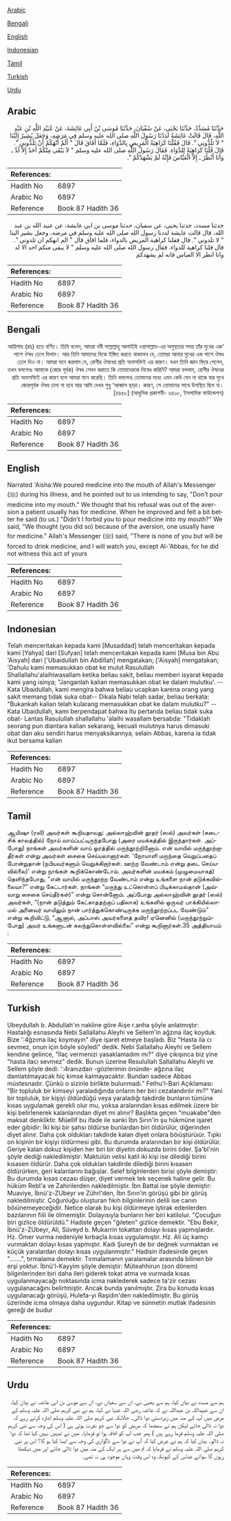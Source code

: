 [Arabic](#arabic)

[Bengali](#bengali)

[English](#english)

[Indonesian](#indonesian)

[Tamil](#tamil)

[Turkish](#turkish)

[Urdu](#urdu)

## Arabic


<div dir="rtl" lang="ar" style={{fontSize:'larger',backgroundColor:'#f8f9fa',padding:20}}>
حَدَّثَنَا مُسَدَّدٌ، حَدَّثَنَا يَحْيَى، عَنْ سُفْيَانَ، حَدَّثَنَا مُوسَى بْنُ أَبِي عَائِشَةَ، عَنْ عُبَيْدِ اللَّهِ بْنِ عَبْدِ اللَّهِ، قَالَ قَالَتْ عَائِشَةُ لَدَدْنَا رَسُولَ اللَّهِ صلى الله عليه وسلم فِي مَرَضِهِ، وَجَعَلَ يُشِيرُ إِلَيْنَا ‏"‏ لاَ تَلُدُّونِي ‏"‏‏.‏ قَالَ فَقُلْنَا كَرَاهِيَةُ الْمَرِيضِ بِالدَّوَاءِ، فَلَمَّا أَفَاقَ قَالَ ‏"‏ أَلَمْ أَنْهَكُمْ أَنْ تَلُدُّونِي ‏"‏‏.‏ قَالَ قُلْنَا كَرَاهِيَةٌ لِلدَّوَاءِ‏.‏ فَقَالَ رَسُولُ اللَّهِ صلى الله عليه وسلم ‏"‏ لاَ يَبْقَى مِنْكُمْ أَحَدٌ إِلاَّ لُدَّ ـ وَأَنَا أَنْظُرُ ـ إِلاَّ الْعَبَّاسَ فَإِنَّهُ لَمْ يَشْهَدْكُمْ ‏"‏‏.‏
</div>
<div style={{backgroundColor:'#f8f9fa',padding:20, marginBottom: 10}}><table> <thead> <tr> <th>References:</th> <th></th> </tr> </thead> <tbody><tr><td>Hadith No</td><td>6897</td></tr><tr><td>Arabic No</td><td>6897</td></tr><tr><td>Reference</td><td>Book 87 Hadith 36</td></tr></tbody></table></div>


<div dir="rtl" lang="ar" style={{fontSize:'larger',backgroundColor:'#f8f9fa',padding:20}}>
حدثنا مسدد، حدثنا يحيى، عن سفيان، حدثنا موسى بن ابي عايشة، عن عبيد الله بن عبد الله، قال قالت عايشة لددنا رسول الله صلى الله عليه وسلم في مرضه، وجعل يشير الينا " لا تلدوني ". قال فقلنا كراهية المريض بالدواء، فلما افاق قال " الم انهكم ان تلدوني ". قال قلنا كراهية للدواء. فقال رسول الله صلى الله عليه وسلم " لا يبقى منكم احد الا لد وانا انظر الا العباس فانه لم يشهدكم
</div>
<div style={{backgroundColor:'#f8f9fa',padding:20, marginBottom: 10}}><table> <thead> <tr> <th>References:</th> <th></th> </tr> </thead> <tbody><tr><td>Hadith No</td><td>6897</td></tr><tr><td>Arabic No</td><td>6897</td></tr><tr><td>Reference</td><td>Book 87 Hadith 36</td></tr></tbody></table></div>

## Bengali


<div dir="rtl" lang="bn" style={{fontSize:'larger',backgroundColor:'#f8f9fa',padding:20}}>
‘আয়িশাহ (রাঃ) হতে বর্ণিত। তিনি বলেন, আমরা নবী সাল্লাল্লাহু আলাইহি ওয়াসাল্লাম-এর অসুস্থতার সময় তাঁর মুখের এক পাশে ঔষধ ঢেলে দিলাম। আর তিনি আমাদের দিকে ইঙ্গিত করতে থাকলেন যে, তোমরা আমার মুখের এক পাশে ঔষধ ঢেলে দিও না। আমরা মনে করলাম যে, রোগীর ঔষধের প্রতি অনাসক্তিই এর কারণ। যখন তিনি জ্ঞান ফিরে পেলেন, তখন বললেনঃ আমাকে (জোর পূর্বক) ঔষধ সেবন করাতে কি তোমাদেরকে নিষেধ করিনি? আমরা বললাম, রোগীর ঔষধের প্রতি অনাসক্তিই এর কারণ বলে আমরা মনে করেছি। তিনি বললেনঃ তোমাদের মধ্যে এমন কেউ যেন না থাকে যার মুখে জোরপূর্বক ঔষধ ঢালা না হবে আর আমি দেখব শুধু ‘আব্বাস ছাড়া। কারণ, সে তোমাদের সাথে উপস্থিত ছিল না। [৪৪৫৮] (আধুনিক প্রকাশনী- ৬৪১৮, ইসলামিক ফাউন্ডেশন)
</div>
<div style={{backgroundColor:'#f8f9fa',padding:20, marginBottom: 10}}><table> <thead> <tr> <th>References:</th> <th></th> </tr> </thead> <tbody><tr><td>Hadith No</td><td>6897</td></tr><tr><td>Arabic No</td><td>6897</td></tr><tr><td>Reference</td><td>Book 87 Hadith 36</td></tr></tbody></table></div>

## English


<div dir="ltr" lang="en" style={{fontSize:'larger',backgroundColor:'#f8f9fa',padding:20}}>
Narrated 'Aisha:We poured medicine into the mouth of Allah's Messenger (ﷺ) during his illness, and he pointed out to us intending to say, "Don't pour medicine into my mouth." We thought that his refusal was out of the aversion a patient usually has for medicine. When he improved and felt a bit better he said (to us.) "Didn't I forbid you to pour medicine into my mouth?" We said, "We thought (you did so) because of the aversion, one usually have for medicine." Allah's Messenger (ﷺ) said, "There is none of you but will be forced to drink medicine, and I will watch you, except Al-'Abbas, for he did not witness this act of yours
</div>
<div style={{backgroundColor:'#f8f9fa',padding:20, marginBottom: 10}}><table> <thead> <tr> <th>References:</th> <th></th> </tr> </thead> <tbody><tr><td>Hadith No</td><td>6897</td></tr><tr><td>Arabic No</td><td>6897</td></tr><tr><td>Reference</td><td>Book 87 Hadith 36</td></tr></tbody></table></div>

## Indonesian


<div dir="ltr" lang="id" style={{fontSize:'larger',backgroundColor:'#f8f9fa',padding:20}}>
Telah menceritakan kepada kami [Musaddad] telah menceritakan kepada kami [Yahya] dari [Sufyan] telah menceritakan kepada kami [Musa bin Abu 'Aisyah] dari ['Ubaidullah bin Abdillah] mengatakan; ['Aisyah] mengatakan; 'Dahulu kami memasukkan obat ke mulut Rasulullah Shallallahu'alaihiwasallam ketika beliau sakit, beliau memberi isyarat kepada kami yang isinya; "Janganlah kalian memasukkan obat ke dalam mulutku'. --Kata Ubaidullah, kami mengira bahwa beliau ucapkan karena orang yang sakit memang tidak suka obat-- Dikala Nabi telah sadar, beliau berkata: "Bukankah kalian telah kularang memasukkan obat ke dalam mulutku?" -- Kata Ubaidullah, kami berpendapat bahwa itu pertanda beliau tidak suka obat- Lantas Rasulullah shallallahu 'alaihi wasallam bersabda: "Tidaklah seorang pun diantara kalian sekarang, kecuali mulutnya harus dimasuki obat dan aku sendiri harus menyaksikannya, selain Abbas, karena ia tidak ikut bersama kalian
</div>
<div style={{backgroundColor:'#f8f9fa',padding:20, marginBottom: 10}}><table> <thead> <tr> <th>References:</th> <th></th> </tr> </thead> <tbody><tr><td>Hadith No</td><td>6897</td></tr><tr><td>Arabic No</td><td>6897</td></tr><tr><td>Reference</td><td>Book 87 Hadith 36</td></tr></tbody></table></div>

## Tamil


<div dir="ltr" lang="ta" style={{fontSize:'larger',backgroundColor:'#f8f9fa',padding:20}}>
ஆயிஷா (ரலி) அவர்கள் கூறியதாவது: அல்லாஹ்வின் தூதர் (ஸல்) அவர்கள் (கடைசிக் காலத்தில்) நோய் வாய்ப்பட்டிருந்தபோது (அரை மயக்கத்தில் இருந்தார்கள். அப்போது) நாங்கள் அவர்களின் வாய் ஓரத்தில் மருந்தூற்றினோம். என் வாயில் மருந்தூற்றாதீர்கள் என்று அவர்கள் சைகை செய்யலானார்கள். ‘நோயாளி மருந்தை வெறுப்பதைப் போன்றுதான் (நபியவர்களும் வெறுக்கிறார்கள். ஊற்ற வேண்டாம் என்று தடை செய்யவில்லை)’ என்று நாங்கள் கூறிக்கொண்டோம். அவர்களின் மயக்கம் (முழுமையாகத்) தெளிந்தபோது, “என் வாயில் மருந்தூற்ற வேண்டாம் என்று உங்களை நான் தடுக்கவில்லையா?” என்று கேட்டார்கள். நாங்கள் “மருந்து உட்கொள்ளப் பிடிக்காமல்தான் (அவ்வாறு சைகை செய்தீர்கள்)” என்று சொன்னோம். அப்போது அல்லாஹ்வின் தூதர் (ஸல்) அவர்கள், “(நான் தடுத்தும் கேட்காததற்குப் பதிலாக) உங்களில் ஒருவர் பாக்கியில்லாமல் அனைவர் வாயிலும் நான் பார்த்துக்கொண்டிருக்க மருந்தூற்றப்பட வேண்டும்” என்று கூறிவிட்டு, “ஆனால், அப்பாஸ் அவர்களைத் தவிர! ஏனெனில் (மருந்தூற்றும்போது) அவர் உங்களுடன் கலந்துகொள்ளவில்லை” என்று கூறினார்கள்.35 அத்தியாயம் :
</div>
<div style={{backgroundColor:'#f8f9fa',padding:20, marginBottom: 10}}><table> <thead> <tr> <th>References:</th> <th></th> </tr> </thead> <tbody><tr><td>Hadith No</td><td>6897</td></tr><tr><td>Arabic No</td><td>6897</td></tr><tr><td>Reference</td><td>Book 87 Hadith 36</td></tr></tbody></table></div>

## Turkish


<div dir="ltr" lang="tr" style={{fontSize:'larger',backgroundColor:'#f8f9fa',padding:20}}>
Ubeydullah b. Abdullah'ın nakline göre Aişe r.anha şöyle anlatmıştır: Hastalığı esnasında Nebi Sallallahu Aleyhi ve Sellem'in ağzına ilaç koyduk. Bize ':4ğzıma ilaç koymayın" diye işaret etmeye başladı. Biz "Hasta ila cı sevmez, onun için böyle söyledi" dedik. Nebi Sallallahu Aleyhi ve Sellem kendine gelince, "İlaç vermenizi yasaklamadım mı?" diye çıkışınca biz yine "hasta ilacı sevmez" dedik. Bunun üzerine Resulullah Sallallahu Aleyhi ve Sellem şöyle dedi: ':4ranızdan -gözlerimin önünde- ağzına ilaç damlatılmayacak hiç kimse kalmayacaktır. Bundan sadece Abbas müstesnadır. Çünkü o sizinle birlikte bulunmadı." Fethu'l-Bari Açıklaması: "Bir topluluk bir kimseyi yaraladığında onların her biri cezalandırılır mı?" Yani bir topluluk, bir kişiyi öldürdüğü veya yaraladığı takdirde bunların tümüne kısas uygulamak gerekli olur mu, yoksa aralarından kısas edilmek üzere bir kişi belirlenerek kalanlarından diyet mi alınır? Başlıkta geçen "muakabe"den maksat denkliktir. Müellif bu ifade ile sanki İbn Sırın'in şu hükmüne işaret eder gibidir: İki kişi bir şahsı öldürse bunlardan biri öldürülür, diğerinden diyet alınır. Daha çok oldukları takdirde kalan diyet onlara böıüştürüıür. Tıpkı on kişinin bir kişiyi öldürmesi gibi. Bu durumda aralarından bir kişi öldürülür. Geriye kalan dokuz kişiden her biri bir diyetin dokuzda birini öder. Şa'bl'nin şöyle dediği nakledilmiştir: Maktulün velisi katil iki kişi ise dilediği birini kısasen öldürür. Daha çok oldukları takdirde dilediği birini kısasen öldürürken, geri kalanlarını bağışlar. Selef bilginlerden birisi şöyle demiştir: Bu durumda kısas cezası düşer, diyet vermek tek seçenek haline gelir. Bu hüküm Rebl'a ve Zahirilerden nakledilmiştir. İbn Battal ise şöyle demiştir: Muaviye, İbnü'z-ZUbeyr ve Zührl'den, İbn Sırın'in görüşü gibi bir görüş nakledilmiştir. Çoğunluğu oluşturan fıkıh bilginlerinin delili ise canın böıünemeyeceğidir. Netice olarak bu kişi öldürmeye iştirak edenlerden bazılarının fiili ile ölmemiştir. Dolayısıyla bunların her biri katilolur. "Çocuğun biri gizlice öldürüldü." Hadiste geçen "ğıleten" gizlice demektir. "Ebu Bekir, İbnü'z-ZUbeyr, Ali, Süveyd b. Mukarrin tokattan dolayı kısas yapmışlardır. Hz. Ömer vurma nedeniyle kırbaçla kısas uygulamıştır. Hz. Ali üç kamçı vurmaktan dolayı kısas yapmıştır. Kadı Şureyh de bir değnek vurmaktan ve küçük yaralardan dolayı kısas uygulanmıştır." Hadisin ifadesinde geçen ".......", tırmalama demektir. Tırmalamanın yaralamalar arasında bilinen bir erşi yoktur. İbnü'l-Kayyim şöyle demiştir: Müteahhirun (son dönem) bilginlerinden biri daha ileri giderek tokat atma ve vurmada kısas uygulanmayacağı noktasında icma naklederek sadece ta'zir cezası uygulanacağını belirtmiştir. Ancak bunda yanılmıştır. Zira bu konuda kısas uygulanacağı görüşü, Hulefa-yı Raşidın'den nakledilmiştir. Bu görüş üzerinde icma olmaya daha uygundur. Kitap ve sünnetin mutlak ifadesinin gereği de budur
</div>
<div style={{backgroundColor:'#f8f9fa',padding:20, marginBottom: 10}}><table> <thead> <tr> <th>References:</th> <th></th> </tr> </thead> <tbody><tr><td>Hadith No</td><td>6897</td></tr><tr><td>Arabic No</td><td>6897</td></tr><tr><td>Reference</td><td>Book 87 Hadith 36</td></tr></tbody></table></div>

## Urdu


<div dir="rtl" lang="ur" style={{fontSize:'larger',backgroundColor:'#f8f9fa',padding:20}}>
ہم سے مسدد نے بیان کیا، ہم سے یحییٰ نے، ان سے سفیان نے، ان سے موسیٰ بن ابی عائشہ نے بیان کیا، ان سے عبیداللہ بن عبداللہ نے کہ عائشہ رضی اللہ عنہا نے کہا، ہم نے نبی کریم صلی اللہ علیہ وسلم کے مرض میں آپ کے منہ میں زبردستی دوا ڈالی۔ حالانکہ نبی کریم صلی اللہ علیہ وسلم اشارہ کرتے رہے کہ دوا نہ ڈالی جائے لیکن ہم نے سمجھا کہ مریض کو دوا سے جو نفرت ہوتی ہے ( اس کی وجہ سے نبی کریم صلی اللہ علیہ وسلم فرما رہے ہیں ) پھر جب آپ کو افاقہ ہوا تو فرمایا۔ میں نے تمہیں نہیں کہا تھا کہ دوا نہ ڈالو۔ بیان کیا کہ ہم نے عرض کیا کہ آپ نے دوا سے ناگواری کی وجہ سے ایسا کیا ہو گا؟ اس پر نبی کریم صلی اللہ علیہ وسلم نے فرمایا کہ تم میں سے ہر ایک کے منہ میں دوا ڈالی جائے اور میں دیکھتا رہوں گا سوائے عباس کے کیونکہ وہ اس وقت وہاں موجود ہی نہ تھے۔
</div>
<div style={{backgroundColor:'#f8f9fa',padding:20, marginBottom: 10}}><table> <thead> <tr> <th>References:</th> <th></th> </tr> </thead> <tbody><tr><td>Hadith No</td><td>6897</td></tr><tr><td>Arabic No</td><td>6897</td></tr><tr><td>Reference</td><td>Book 87 Hadith 36</td></tr></tbody></table></div>